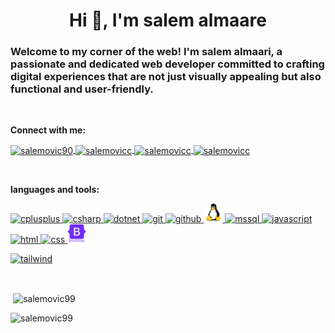 <h1 align="center">Hi 👋, I'm salem almaare</h1>
<h3 align="left">Welcome to my corner of the web! I'm salem almaari, a passionate and dedicated web developer committed to crafting digital experiences that are not just visually appealing but also functional and user-friendly.</h3>


<p align="left">
</p>



<br/>


**Connect with me:**
<p align="left">
  
<a href="https://twitter.com/salemovic90" target="blank">
  <img align="center" src="https://www.svgrepo.com/show/475689/twitter-color.svg" alt="salemovic90" height="30" width="40" />
  </a>
  
<a href="https://instagram.com/salemovicc" target="blank">
  <img align="center" src="https://www.svgrepo.com/show/475658/instagram-color.svg" alt="salemovicc" height="30" width="40" />
  </a>


<a href="mailto:jakihop889gmail.com" target="blank">
  <img align="center" src="https://www.svgrepo.com/show/468758/email.svg" alt="salemovicc" height="30" width="40" />
</a>

  <a href="https://github.com/salemovic99" target="blank">
  <img align="center" src="https://www.svgrepo.com/show/512317/github-142.svg" alt="salemovicc" height="30" width="40" />
</a>
  
</p>

<br/>

**languages and tools:**
<div align="left">
  
  <a href="https://www.w3schools.com/cpp/" target="_blank" rel="noreferrer">
    <img src="https://www.svgrepo.com/show/349328/cplusplus.svg" alt="cplusplus" width="30" height="30"/>   
  </a> 
  <a href="https://www.w3schools.com/cs/" target="_blank" rel="noreferrer">
    <img src="https://www.svgrepo.com/show/452184/csharp.svg" alt="csharp" width="30" height="30"/> 
  </a>
  <a href="https://dotnet.microsoft.com/" target="_blank" rel="noreferrer"> 
    <img src="https://www.svgrepo.com/show/376369/dotnet.svg" alt="dotnet" width="30" height="30"/>
  </a> 
  <a href="https://git-scm.com/" target="_blank" rel="noreferrer">
    <img src="https://www.svgrepo.com/show/353778/git.svg" alt="git" width="30" height="30"/>
  </a>
   <a href="https://git-scm.com/" target="_blank" rel="noreferrer">
    <img src="https://www.svgrepo.com/show/512317/github-142.svg" alt="github" width="30" height="30"/>
  </a>
  <a href="https://www.linux.org/" target="_blank" rel="noreferrer"> 
    <img src="https://raw.githubusercontent.com/devicons/devicon/master/icons/linux/linux-original.svg" alt="linux" width="30" height="30"/>
  </a> 
  <a href="https://www.microsoft.com/en-us/sql-server" target="_blank" rel="noreferrer">
    <img src="https://www.svgrepo.com/show/303229/microsoft-sql-server-logo.svg"  alt="mssql" width="30" height="30"/> 
  </a>
  <a href="https://www.svgrepo.com/svg/353925/javascript" target="_blank" rel="noreferrer"> 
    <img src="https://www.svgrepo.com/show/353925/javascript.svg"alt="javascript" width="30" height="30"/> 
  </a>

  <a href="https://www.svgrepo.com/svg/353925/javascript" target="_blank" rel="noreferrer"> 
    <img src="https://www.svgrepo.com/show/452228/html-5.svg"alt="html" width="30" height="30"/> 
  </a>
  <a href="https://www.svgrepo.com/svg/353925/javascript" target="_blank" rel="noreferrer"> 
    <img src="https://www.svgrepo.com/show/373535/css.svg"alt="css" width="30" height="30"/> 
  </a>

   <a href="https://getbootstrap.com" target="_blank" rel="noreferrer"> 
   <img src="https://raw.githubusercontent.com/devicons/devicon/master/icons/bootstrap/bootstrap-plain-wordmark.svg" alt="bootstrap" width="30"height="30">
   </a>
   
  <a href="https://tailwindcss.com/" target="_blank" rel="noreferrer"> <img src="https://www.vectorlogo.zone/logos/tailwindcss/tailwindcss-icon.svg" alt="tailwind" width="30" height="30"/> </a>
</div>



<br/>




<p>&nbsp;<img align="center" src="https://github-readme-stats.vercel.app/api?username=salemovic99&show_icons=true&locale=en" alt="salemovic99" /></p>

<p><img align="left" src="https://github-readme-stats.vercel.app/api/top-langs?username=salemovic99&show_icons=true&locale=en&layout=compact" alt="salemovic99" /></p>
                  

